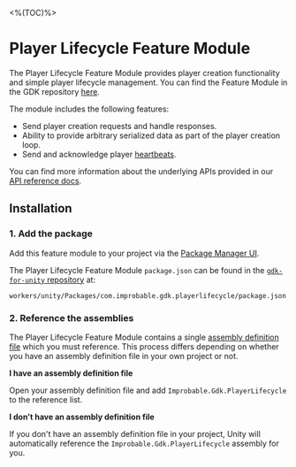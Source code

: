 <%(TOC)%>
# Player Lifecycle Feature Module

The Player Lifecycle Feature Module provides player creation functionality and simple player lifecycle management. You can find the Feature Module in the GDK repository [here](https://github.com/spatialos/gdk-for-unity/tree/master/workers/unity/Packages/com.improbable.gdk.playerlifecycle).

The module includes the following features:

* Send player creation requests and handle responses.
* Ability to provide arbitrary serialized data as part of the player creation loop.
* Send and acknowledge player [heartbeats]({{urlRoot}}/modules/player-lifecycle/heartbeating).

You can find more information about the underlying APIs provided in our [API reference docs]({{urlRoot}}/api/player-lifecycle-index).

## Installation

### 1. Add the package

Add this feature module to your project via the [Package Manager UI](https://docs.unity3d.com/Packages/com.unity.package-manager-ui@2.0/manual/index.html#specifying-a-local-package-location).

The Player Lifecycle Feature Module `package.json` can be found in the [`gdk-for-unity` repository](https://github.com/spatialos/gdk-for-unity) at:

```text
workers/unity/Packages/com.improbable.gdk.playerlifecycle/package.json
```

### 2. Reference the assemblies

The Player Lifecycle Feature Module contains a single [assembly definition file](https://docs.unity3d.com/Manual/ScriptCompilationAssemblyDefinitionFiles.html) which you must reference. This process differs depending on whether you have an assembly definition file in your own project or not.

**I have an assembly definition file**

Open your assembly definition file and add `Improbable.Gdk.PlayerLifecycle` to the reference list.

**I don't have an assembly definition file**

If you don't have an assembly definition file in your project, Unity will automatically reference the `Improbable.Gdk.PlayerLifecycle` assembly for you.
